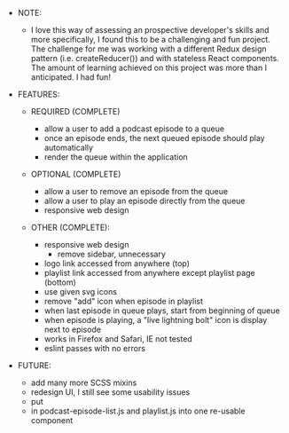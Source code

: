 * NOTE:
  * I love this way of assessing an prospective developer's skills and more specifically,
    I found this to be a challenging and fun project.  The challenge for me was working with a
    different Redux design pattern (i.e. createReducer()) and with stateless React components.  
    The amount of learning achieved on this project was more than I anticipated.  I had fun!

* FEATURES:

  * REQUIRED (COMPLETE)
    * allow a user to add a podcast episode to a queue
    * once an episode ends, the next queued episode should play automatically
    * render the queue within the application

  * OPTIONAL (COMPLETE)
    * allow a user to remove an episode from the queue
    * allow a user to play an episode directly from the queue
    * responsive web design

  * OTHER (COMPLETE):
    * responsive web design
      * remove sidebar, unnecessary
    * logo link accessed from anywhere (top)
    * playlist link accessed from anywhere except playlist page (bottom)
    * use given svg icons
    * remove "add" icon when episode in playlist
    * when last episode in queue plays, start from beginning of queue
    * when episode is playing, a "live lightning bolt" icon is display next to episode
    * works in Firefox and Safari, IE not tested
    * eslint passes with no errors

* FUTURE:
  * add many more SCSS mixins
  * redesign UI, I still see some usability issues
  * put <li> in podcast-episode-list.js and playlist.js into one re-usable component
